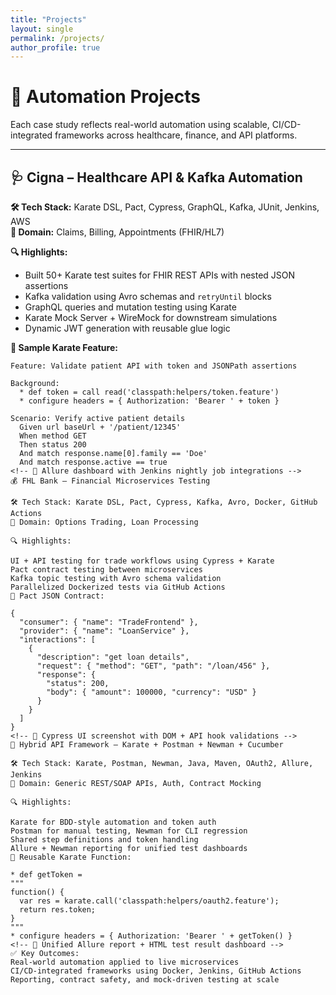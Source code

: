 ```yaml
---
title: "Projects"
layout: single
permalink: /projects/
author_profile: true
---
```


# 🚀 Automation Projects

Each case study reflects real-world automation using scalable, CI/CD-integrated frameworks across healthcare, finance, and API platforms.

---

## 🩺 Cigna – Healthcare API & Kafka Automation

**🛠 Tech Stack:** Karate DSL, Pact, Cypress, GraphQL, Kafka, JUnit, Jenkins, AWS  
**📍 Domain:** Claims, Billing, Appointments (FHIR/HL7)

**🔍 Highlights:**
- Built 50+ Karate test suites for FHIR REST APIs with nested JSON assertions
- Kafka validation using Avro schemas and `retryUntil` blocks
- GraphQL queries and mutation testing using Karate
- Karate Mock Server + WireMock for downstream simulations
- Dynamic JWT generation with reusable glue logic

**🧪 Sample Karate Feature:**

```gherkin
Feature: Validate patient API with token and JSONPath assertions

Background:
  * def token = call read('classpath:helpers/token.feature')
  * configure headers = { Authorization: 'Bearer ' + token }

Scenario: Verify active patient details
  Given url baseUrl + '/patient/12345'
  When method GET
  Then status 200
  And match response.name[0].family == 'Doe'
  And match response.active == true
<!-- 📸 Allure dashboard with Jenkins nightly job integrations -->
💰 FHL Bank – Financial Microservices Testing

🛠 Tech Stack: Karate DSL, Pact, Cypress, Kafka, Avro, Docker, GitHub Actions
📍 Domain: Options Trading, Loan Processing

🔍 Highlights:

UI + API testing for trade workflows using Cypress + Karate
Pact contract testing between microservices
Kafka topic testing with Avro schema validation
Parallelized Dockerized tests via GitHub Actions
🧪 Pact JSON Contract:

{
  "consumer": { "name": "TradeFrontend" },
  "provider": { "name": "LoanService" },
  "interactions": [
    {
      "description": "get loan details",
      "request": { "method": "GET", "path": "/loan/456" },
      "response": {
        "status": 200,
        "body": { "amount": 100000, "currency": "USD" }
      }
    }
  ]
}
<!-- 📸 Cypress UI screenshot with DOM + API hook validations -->
🧪 Hybrid API Framework – Karate + Postman + Newman + Cucumber

🛠 Tech Stack: Karate, Postman, Newman, Java, Maven, OAuth2, Allure, Jenkins
📍 Domain: Generic REST/SOAP APIs, Auth, Contract Mocking

🔍 Highlights:

Karate for BDD-style automation and token auth
Postman for manual testing, Newman for CLI regression
Shared step definitions and token handling
Allure + Newman reporting for unified test dashboards
🧪 Reusable Karate Function:

* def getToken =
"""
function() {
  var res = karate.call('classpath:helpers/oauth2.feature');
  return res.token;
}
"""
* configure headers = { Authorization: 'Bearer ' + getToken() }
<!-- 📸 Unified Allure report + HTML test result dashboard -->
✅ Key Outcomes:
Real-world automation applied to live microservices
CI/CD-integrated frameworks using Docker, Jenkins, GitHub Actions
Reporting, contract safety, and mock-driven testing at scale
